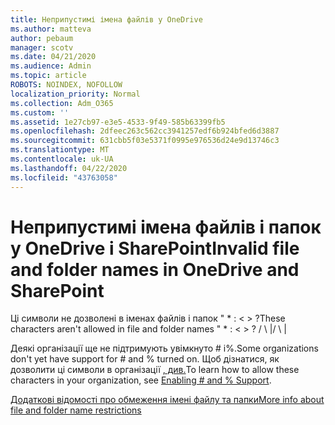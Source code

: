 ```yaml
---
title: Неприпустимі імена файлів у OneDrive
ms.author: matteva
author: pebaum
manager: scotv
ms.date: 04/21/2020
ms.audience: Admin
ms.topic: article
ROBOTS: NOINDEX, NOFOLLOW
localization_priority: Normal
ms.collection: Adm_O365
ms.custom: ''
ms.assetid: 1e27cb97-e3e5-4533-9f49-585b63399fb5
ms.openlocfilehash: 2dfeec263c562cc3941257edf6b924bfed6d3887
ms.sourcegitcommit: 631cbb5f03e5371f0995e976536d24e9d13746c3
ms.translationtype: MT
ms.contentlocale: uk-UA
ms.lasthandoff: 04/22/2020
ms.locfileid: "43763058"
---
```

# <a name="invalid-file-and-folder-names-in-onedrive-and-sharepoint"></a><span data-ttu-id="b53f8-102">Неприпустимі імена файлів і папок у OneDrive і SharePoint</span><span class="sxs-lookup"><span data-stu-id="b53f8-102">Invalid file and folder names in OneDrive and SharePoint</span></span>

<span data-ttu-id="b53f8-103">Ці символи не дозволені в іменах файлів і папок " \* : \< \> ?</span><span class="sxs-lookup"><span data-stu-id="b53f8-103">These characters aren't allowed in file and folder names " \* : \< \> ?</span></span> <span data-ttu-id="b53f8-104">/ \ |</span><span class="sxs-lookup"><span data-stu-id="b53f8-104">/ \ |</span></span> 
  
<span data-ttu-id="b53f8-105">Деякі організації ще не підтримують увімкнуто # і%.</span><span class="sxs-lookup"><span data-stu-id="b53f8-105">Some organizations don't yet have support for # and % turned on.</span></span> <span data-ttu-id="b53f8-106">Щоб дізнатися, як дозволити ці символи в організації [, див.](https://go.microsoft.com/fwlink/?linkid=862611)</span><span class="sxs-lookup"><span data-stu-id="b53f8-106">To learn how to allow these characters in your organization, see [Enabling # and % Support](https://go.microsoft.com/fwlink/?linkid=862611).</span></span> 
  
[<span data-ttu-id="b53f8-107">Додаткові відомості про обмеження імені файлу та папки</span><span class="sxs-lookup"><span data-stu-id="b53f8-107">More info about file and folder name restrictions</span></span>](https://go.microsoft.com/fwlink/?linkid=866430)
  

